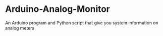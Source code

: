 # Arduino-Analog-Monitor
An Arduino program and Python script that give you system information on analog meters
